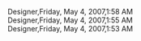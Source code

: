 ﻿Designer,Friday, May 4, 2007,1:58 AM  Designer,Friday, May 4, 2007,1:55 AM  Designer,Friday, May 4, 2007,1:53 AM